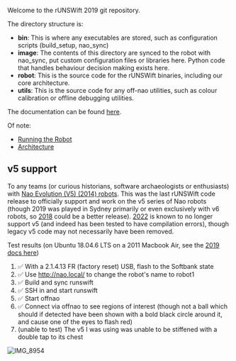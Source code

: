 Welcome to the rUNSWift 2019 git repository.

The directory structure is:

* **bin**:
    This is where any executables are stored, such as configuration scripts (build_setup, nao_sync)
* **image**:
    The contents of this directory are synced to the robot with nao_sync, put custom configuration files
    or libraries here. Python code that handles behaviour decision making exists here.
* **robot**:
    This is the source code for the rUNSWift binaries, including our core architecture.
* **utils**:
    This is the source code for any off-nao utilities, such as colour
    calibration or offline debugging utilities.

The documentation can be found [here](https://runswift.readthedocs.io/en/2019/index.html).

Of note:

* [Running the Robot](https://runswift.readthedocs.io/en/2019/running/index.html)
* [Architecture](https://runswift.readthedocs.io/en/2019/architecture.html)

## v5 support
To any teams (or curious historians, software archaeologists or enthusiasts) with [Nao Evolution (V5) (2014) robots](https://en.wikipedia.org/wiki/Nao_(robot)#Specifications). This was the last rUNSWift code release to officially support and work on the v5 series of Nao robots (though 2019 was played in Sydney primarily or even exclusively with v6 robots, so [2018](https://github.com/UNSWComputing/rUNSWift-2018-release/) could be a better release). [2022](https://github.com/UNSWComputing/rUNSWift-2022-release/) is known to no longer support v5 (and indeed has been tested to have compilation errors), though legacy v5 code may not necessarily have been removed.

Test results (on Ubuntu 18.04.6 LTS on a 2011 Macbook Air, see the [2019 docs here](https://runswift.readthedocs.io/en/2019/setup/index.html))
1. ✅ With a 2.1.4.13 FR (factory reset) USB, flash to the Softbank state
2. ✅ Use http://nao.local/ to change the robot's name to robot1
3. ✅ Build and sync runswift
4. ✅ SSH in and start runswift
5. ✅ Start offnao
6. ✅ Connect via offnao to see regions of interest (though not a ball which should if detected have been shown with a bold black circle around it, and cause one of the eyes to flash red)
7. (unable to test) The v5 I was using was unable to be stiffened with a double tap to its chest

![IMG_8954](https://user-images.githubusercontent.com/1217010/224469685-8a5f9939-513f-45db-9e4d-27e3c38afb96.jpg)
